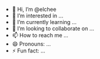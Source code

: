 - 👋 Hi, I’m @elchee
- 👀 I’m interested in ...
- 🌱 I’m currently learning ...
- 💞️ I’m looking to collaborate on ...
- 📫 How to reach me ...
- 😄 Pronouns: ...
- ⚡ Fun fact: ...

<!---
elchee/elchee is a ✨ special ✨ repository because its `README.md` (this file) appears on your GitHub profile.
You can click the Preview link to take a look at your changes.
--->
